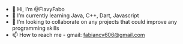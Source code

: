 - 👋 Hi, I’m @FlavyFabo
- 🌱 I’m currently learning Java, C++, Dart, Javascript
- 💞️ I’m looking to collaborate on any projects that could improve any programming skills
- 📫 How to reach me - gmail: fabiancv606@gmail.com

<!---
FlavyFabo/FlavyFabo is a ✨ special ✨ repository because its `README.md` (this file) appears on your GitHub profile.
You can click the Preview link to take a look at your changes.
--->
